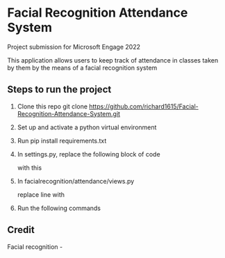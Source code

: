 # Facial Recognition Attendance System
Project submission for Microsoft Engage 2022

This application allows users to keep track of attendance in classes taken by them by the means of a facial recognition system

## Steps to run the project

1. Clone this repo
    git clone https://github.com/richard1615/Facial-Recognition-Attendance-System.git

2. Set up and activate a python virtual environment

3. Run pip install requirements.txt

4. In settings.py, replace the following block of code 

   with this

5. In facialrecognition/attendance/views.py

    replace line   with

6. Run the following commands


## Credit

Facial recognition - 